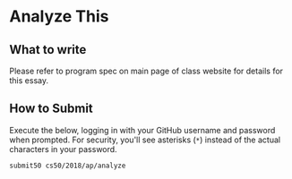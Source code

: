 # Analyze This

## What to write

Please refer to program spec on main page of class website for details for this essay.

## How to Submit

Execute the below, logging in with your GitHub username and password when prompted. For security, you'll see asterisks (`*`) instead of the actual characters in your password.

```
submit50 cs50/2018/ap/analyze
```
